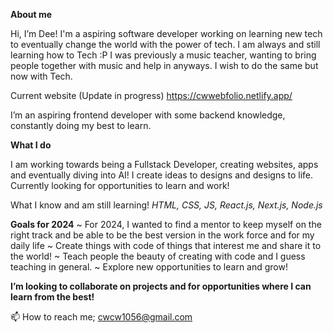 **About me**

Hi, I’m Dee! I'm a aspiring software developer working on learning new tech to eventually change the world with the power of tech. I am always and still learning how to Tech :P
I was previously a music teacher, wanting to bring people together with music and help in anyways. I wish to do the same but now with Tech.

Current website (Update in progress) 
https://cwwebfolio.netlify.app/

I’m an aspiring frontend developer with some backend knowledge, constantly doing my best to learn.

**What I do**

I am working towards being a Fullstack Developer, creating websites, apps and eventually diving into AI! I create ideas to designs and designs to life. 
Currently looking for opportunities to learn and work!

What I know and am still learning!
_HTML, CSS, JS, React.js, Next.js, Node.js_

**Goals for 2024**
~ For 2024, I wanted to find a mentor to keep myself on the right track and be able to be the best version in the work force and for my daily life
~ Create things with code of things that interest me and share it to the world! 
~ Teach people the beauty of creating with code and I guess teaching in general.
~ Explore new opportunities to learn and grow!


**I’m looking to collaborate on projects and for opportunities where I can learn from the best!**

📫 How to reach me; cwcw1056@gmail.com

<!---
CwCw0/CwCw0 is a ✨ special ✨ repository because its `README.md` (this file) appears on your GitHub profile.
You can click the Preview link to take a look at your changes.
--->
